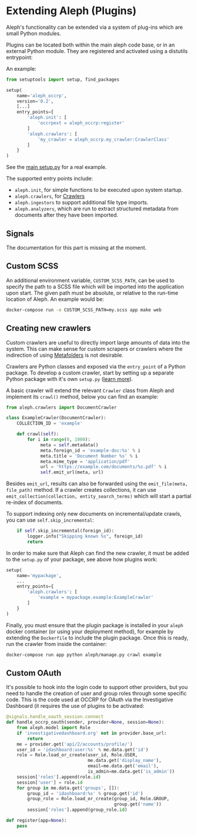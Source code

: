 # Extending Aleph (Plugins)

Aleph's functionality can be extended via a system of plug-ins which are small
Python modules.

Plugins can be located both within the main aleph code base, or in an external
Python module. They are registered and activated using a distutils entrypoint:

An example:

```python
from setuptools import setup, find_packages

setup(
    name='aleph_occrp',
    version='0.2',
    [...]
    entry_points={
        'aleph.init': [
            'occrpext = aleph_occrp:register'
        ]
        'aleph.crawlers': [
            'my_crawler = aleph_occrp.my_crawler:CrawlerClass'
        ]
    }
)
```

See the
[main setup.py](https://github.com/pudo/aleph/blob/master/setup.py) for a real
example.

The supported entry points include:

* ``aleph.init``, for simple functions to be executed upon system startup.
* ``aleph.crawlers``, for [Crawlers](#crawlers)
* ``aleph.ingestors`` to support additional file type imports.
* ``aleph.analyzers``, which are run to extract structured metadata from documents after they have been imported.

## Signals

The documentation for this part is missing at the moment.

## Custom SCSS

An additional environment variable, ``CUSTOM_SCSS_PATH``, can be used to
specify the path to a SCSS file which will be imported into the application
upon start. The given path must be  absolute, or relative to the run-time
location of Aleph. An example would be:

```bash
docker-compose run -e CUSTOM_SCSS_PATH=my.scss app make web
```

## Creating new crawlers

Custom crawlers are useful to directly import large amounts of data into the
system. This can make sense for custom scrapers or crawlers where the
indirection of using [Metafolders](glossary.md#metafolders) is not desirable.

Crawlers are Python classes and exposed via the `entry_point` of a Python
package. To develop a custom crawler, start by setting up a separate Python
package with it's own `setup.py` ([learn
more](https://python-packaging.readthedocs.io/en/latest/)).

A basic crawler will extend the relevant `Crawler` class from Aleph and
implement its `crawl()` method, below you can find an example:

```python
from aleph.crawlers import DocumentCrawler

class ExampleCrawler(DocumentCrawler):
    COLLECTION_ID = 'example'

    def crawl(self):
	    for i in range(0, 1000):
		     meta = self.metadata()
	         meta.foreign_id = 'example-doc:%s' % i
             meta.title = 'Document Number %s' % i
             meta.mime_type = 'application/pdf'
             url = 'https://example.com/documents/%s.pdf' % i
             self.emit_url(meta, url)
```

Besides `emit_url`, results can also be forwarded using the `emit_file(meta,
file_path)` method. If a crawler creates collections, it can use
`emit_collection(collection, entity_search_terms)` which will start a partial
re-index of documents.

To support indexing only new documents on incremental/update crawls, you can
use `self.skip_incremental`:

```python
    if self.skip_incremental(foreign_id):
        logger.info("Skipping known %s", foreign_id)
        return
```

In order to make sure that Aleph can find the new crawler, it must be added
to the `setup.py` of your package, see above how plugins work:

```python
setup(
    name='mypackage',
    ...
    entry_points={
        'aleph.crawlers': [
            'example = mypackage.example:ExampleCrawler'
        ]
    }
)
```

Finally, you must ensure that the plugin package is installed in your `aleph`
docker container (or using your deployment method), for example by extending
the `Dockerfile` to include the plugin package. Once this is ready, run the
crawler from inside the container:

```bash
docker-compose run app python aleph/manage.py crawl example
```

## Custom OAuth

It's possible to hook into the login code to support other providers, but you
need to handle the creation of user and group roles through some specific code.
This is the code used at OCCRP for OAuth via the Investigative Dashboard (it
requires the use of plugins to be activated:

```python
@signals.handle_oauth_session.connect
def handle_occrp_oauth(sender, provider=None, session=None):
    from aleph.model import Role
    if 'investigativedashboard.org' not in provider.base_url:
        return
    me = provider.get('api/2/accounts/profile/')
    user_id = 'idashboard:user:%s' % me.data.get('id')
    role = Role.load_or_create(user_id, Role.USER,
                               me.data.get('display_name'),
                               email=me.data.get('email'),
                               is_admin=me.data.get('is_admin'))
    session['roles'].append(role.id)
    session['user'] = role.id
    for group in me.data.get('groups', []):
        group_id = 'idashboard:%s' % group.get('id')
        group_role = Role.load_or_create(group_id, Role.GROUP,
                                         group.get('name'))
        session['roles'].append(group_role.id)

def register(app=None):
    pass
```
